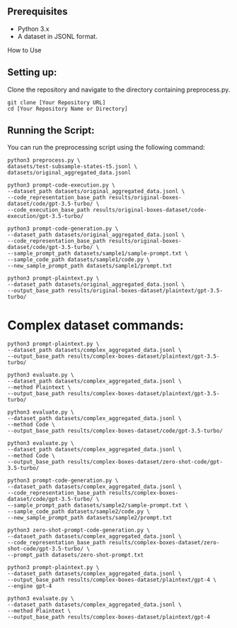 ## Prerequisites
- Python 3.x
- A dataset in JSONL format.

How to Use

## Setting up:
Clone the repository and navigate to the directory containing preprocess.py.

```shell
git clone [Your Repository URL]
cd [Your Repository Name or Directory]
```

## Running the Script:

You can run the preprocessing script using the following command:


```shell
python3 preprocess.py \
datasets/test-subsample-states-t5.jsonl \
datasets/original_aggregated_data.jsonl
```



```shell
python3 prompt-code-execution.py \
--dataset_path datasets/original_aggregated_data.jsonl \
--code_representation_base_path results/original-boxes-dataset/code/gpt-3.5-turbo/ \
--code_execution_base_path results/original-boxes-dataset/code-execution/gpt-3.5-turbo/
```

```shell
python3 prompt-code-generation.py \
--dataset_path datasets/original_aggregated_data.jsonl \
--code_representation_base_path results/original-boxes-dataset/code/gpt-3.5-turbo/ \
--sample_prompt_path datasets/sample1/sample-prompt.txt \
--sample_code_path datasets/sample1/code.py \
--new_sample_prompt_path datasets/sample1/prompt.txt
```


```shell
python3 prompt-plaintext.py \
--dataset_path datasets/original_aggregated_data.jsonl \
--output_base_path results/original-boxes-dataset/plaintext/gpt-3.5-turbo/
```

# Complex dataset commands:

```shell
python3 prompt-plaintext.py \
--dataset_path datasets/complex_aggregated_data.jsonl \
--output_base_path results/complex-boxes-dataset/plaintext/gpt-3.5-turbo/
```


```shell
python3 evaluate.py \
--dataset_path datasets/complex_aggregated_data.jsonl \
--method Plaintext \
--output_base_path results/complex-boxes-dataset/plaintext/gpt-3.5-turbo/
```


```shell
python3 evaluate.py \
--dataset_path datasets/complex_aggregated_data.jsonl \
--method Code \
--output_base_path results/complex-boxes-dataset/code/gpt-3.5-turbo/
```

```shell
python3 evaluate.py \
--dataset_path datasets/complex_aggregated_data.jsonl \
--method Code \
--output_base_path results/complex-boxes-dataset/zero-shot-code/gpt-3.5-turbo/
```


```shell
python3 prompt-code-generation.py \
--dataset_path datasets/complex_aggregated_data.jsonl \
--code_representation_base_path results/complex-boxes-dataset/code/gpt-3.5-turbo/ \
--sample_prompt_path datasets/sample2/sample-prompt.txt \
--sample_code_path datasets/sample2/code.py \
--new_sample_prompt_path datasets/sample2/prompt.txt
```

```shell
python3 zero-shot-prompt-code-generation.py \
--dataset_path datasets/complex_aggregated_data.jsonl \
--code_representation_base_path results/complex-boxes-dataset/zero-shot-code/gpt-3.5-turbo/ \
--prompt_path datasets/zero-shot-prompt.txt
```


```shell
python3 prompt-plaintext.py \
--dataset_path datasets/complex_aggregated_data.jsonl \
--output_base_path results/complex-boxes-dataset/plaintext/gpt-4 \
--engine gpt-4
```

```shell
python3 evaluate.py \
--dataset_path datasets/complex_aggregated_data.jsonl \
--method Plaintext \
--output_base_path results/complex-boxes-dataset/plaintext/gpt-4
```
